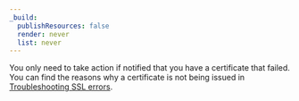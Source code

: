 ```yaml
---
_build:
  publishResources: false
  render: never
  list: never
---
```


You only need to take action if notified that you have a certificate that failed. You can find the reasons why a certificate is not being issued in [Troubleshooting SSL errors](/support/ssl-tls/troubleshooting/troubleshooting-ssl-errors/).
